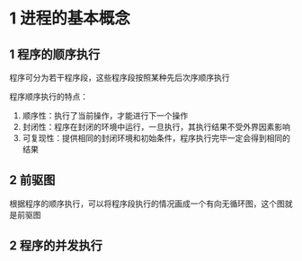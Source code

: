 # 1 进程的基本概念

## 1 程序的顺序执行

程序可分为若干程序段，这些程序段按照某种先后次序顺序执行



程序顺序执行的特点：

1. 顺序性：执行了当前操作，才能进行下一个操作                                                                      
2. 封闭性：程序在封闭的环境中运行，一旦执行，其执行结果不受外界因素影响
3. 可复现性：提供相同的封闭环境和初始条件，程序执行完毕一定会得到相同的结果



## 2 前驱图

根据程序的顺序执行，可以将程序段执行的情况画成一个有向无循环图，这个图就是前驱图



## 2 程序的并发执行